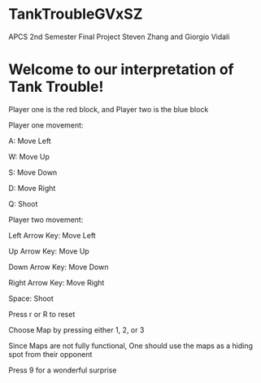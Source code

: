 # TankTroubleGVxSZ
APCS 2nd Semester Final Project Steven Zhang and Giorgio Vidali

<h1>Welcome to our interpretation of Tank Trouble!</h1>

<body>

Player one is the red block, and Player two is the blue block

Player one movement:

A: Move Left

W: Move Up

S: Move Down

D: Move Right

Q: Shoot

Player two movement:

Left Arrow Key: Move Left

Up Arrow Key: Move Up

Down Arrow Key: Move Down

Right Arrow Key: Move Right

Space: Shoot

Press r or R to reset

Choose Map by pressing either 1, 2, or 3

Since Maps are not fully functional, One should use the maps as a hiding spot from their opponent

Press 9 for a wonderful surprise






</body>
